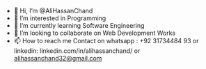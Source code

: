 - 👋 Hi, I’m @AliHassanChand
- 👀 I’m interested in Programming
- 🌱 I’m currently learning Software Engineering
- 💞️ I’m looking to collaborate on Web Development Works
- 📫 How to reach me Contact on whatsapp : +92 31734484 93 or linkedin: linkedin.com/in/alihassanchand/ or alihassanchand32@gmail.com

<!---
AliHassanChand/AliHassanChand is a ✨ special ✨ repository because its `README.md` (this file) appears on your GitHub profile.
You can click the Preview link to take a look at your changes.
--->
